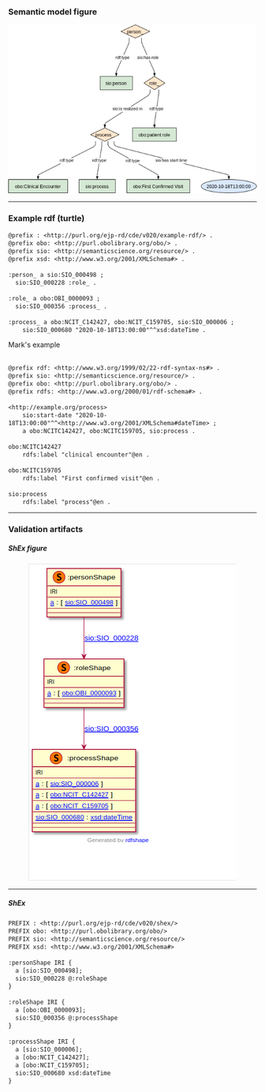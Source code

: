 ### Semantic model figure

<p align="center">
    <a href="../images/rdf/4_Care_pathway.png" target="_blank">
        <img src="../images/rdf/4_Care_pathway.png">
    </a>
</p>



***

### Example rdf (turtle)

```ttl
@prefix : <http://purl.org/ejp-rd/cde/v020/example-rdf/> .
@prefix obo: <http://purl.obolibrary.org/obo/> .
@prefix sio: <http://semanticscience.org/resource/> .
@prefix xsd: <http://www.w3.org/2001/XMLSchema#> .

:person_ a sio:SIO_000498 ;
  sio:SIO_000228 :role_ .

:role_ a obo:OBI_0000093 ;
  sio:SIO_000356 :process_ .

:process_ a obo:NCIT_C142427, obo:NCIT_C159705, sio:SIO_000006 ;
    sio:SIO_000680 "2020-10-18T13:00:00"^^xsd:dateTime .
```

Mark's example

```ttl

@prefix rdf: <http://www.w3.org/1999/02/22-rdf-syntax-ns#> .
@prefix sio: <http://semanticscience.org/resource/> .
@prefix obo: <http://purl.obolibrary.org/obo/> .
@prefix rdfs: <http://www.w3.org/2000/01/rdf-schema#> .

<http://example.org/process>
    sio:start-date "2020-10-18T13:00:00"^^<http://www.w3.org/2001/XMLSchema#dateTime> ;
    a obo:NCITC142427, obo:NCITC159705, sio:process .

obo:NCITC142427
    rdfs:label "clinical encounter"@en .

obo:NCITC159705
    rdfs:label "First confirmed visit"@en .

sio:process
    rdfs:label "process"@en .

```

***

### Validation artifacts 
##### ShEx figure

<p align="center">
    <a href="../images/shex/4_Care_pathway.png" target="_blank">
        <img src="../images/shex/4_Care_pathway.png">
    </a>
</p>



***

##### ShEx

``` ShEx
PREFIX : <http://purl.org/ejp-rd/cde/v020/shex/>
PREFIX obo: <http://purl.obolibrary.org/obo/>
PREFIX sio: <http://semanticscience.org/resource/>
PREFIX xsd: <http://www.w3.org/2001/XMLSchema#>

:personShape IRI {
  a [sio:SIO_000498];
  sio:SIO_000228 @:roleShape
}

:roleShape IRI {
  a [obo:OBI_0000093];
  sio:SIO_000356 @:processShape
}

:processShape IRI {
  a [sio:SIO_000006];
  a [obo:NCIT_C142427];
  a [obo:NCIT_C159705];
  sio:SIO_000680 xsd:dateTime
}
```

